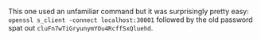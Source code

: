 This one used an unfamiliar command but it was surprisingly pretty easy:
`openssl s_client -connect localhost:30001` followed by the old password spat
out `cluFn7wTiGryunymYOu4RcffSxQluehd`.
